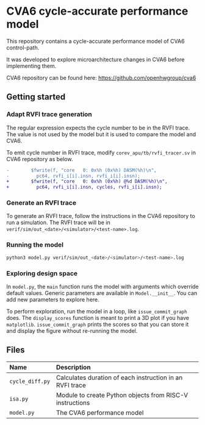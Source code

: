 # CVA6 cycle-accurate performance model

This repository contains a cycle-accurate performance model of CVA6 control-path.

It was developed to explore microarchitecture changes in CVA6 before implementing them.

CVA6 repository can be found here: https://github.com/openhwgroup/cva6


## Getting started

### Adapt RVFI trace generation

The regular expression expects the cycle number to be in the RVFI trace.
The value is not used by the model but it is used to compare the model and CVA6.

To emit cycle number in RVFI trace, modify `corev_apu/tb/rvfi_tracer.sv` in CVA6 repository as below.

```diff
-        $fwrite(f, "core   0: 0x%h (0x%h) DASM(%h)\n",
-          pc64, rvfi_i[i].insn, rvfi_i[i].insn);
+        $fwrite(f, "core   0: 0x%h (0x%h) @%d DASM(%h)\n",
+          pc64, rvfi_i[i].insn, cycles, rvfi_i[i].insn);
```


### Generate an RVFI trace

To generate an RVFI trace, follow the instructions in the CVA6 repository to run a simulation.
The RVFI trace will be in `verif/sim/out_<date>/<simulator>/<test-name>.log`.


### Running the model

```bash
python3 model.py verif/sim/out_<date>/<simulator>/<test-name>.log
```


### Exploring design space

In `model.py`, the `main` function runs the model with arguments which override default values.
Generic parameters are available in `Model.__init__`.
You can add new parameters to explore here.

To perform exploration, run the model in a loop, like `issue_commit_graph` does.
The `display_scores` function is meant to print a 3D plot if you have `matplotlib`.
`issue_commit_graph` prints the scores so that you can store it and display the figure without re-running the model.


## Files

| Name            | Description                                              |
| :---            | :---                                                     |
| `cycle_diff.py` | Calculates duration of each instruction in an RVFI trace |
| `isa.py`        | Module to create Python objects from RISC-V instructions |
| `model.py`      | The CVA6 performance model                               |
